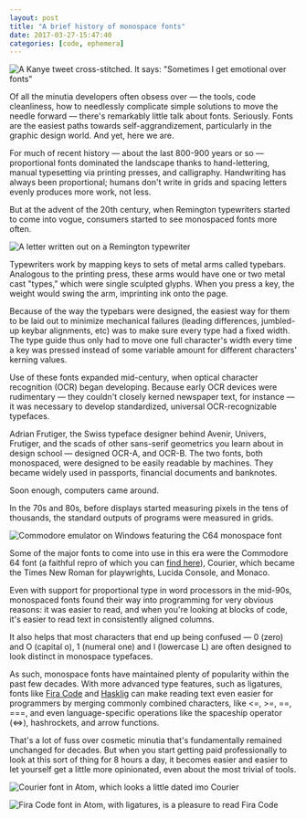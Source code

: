 ```yaml
---
layout: post
title: "A brief history of monospace fonts"
date: 2017-03-27-15:47:40
categories: [code, ephemera]
---
```


![A Kanye tweet cross-stitched. It says: "Sometimes I get emotional over fonts"](http://i.imgur.com/AcHb5ui.jpg)

Of all the minutia developers often obsess over — the tools, code cleanliness, how to needlessly complicate simple solutions to move the needle forward — there's remarkably little talk about fonts. Seriously. Fonts are the easiest paths towards self-aggrandizement, particularly in the graphic design world. And yet, here we are.

For much of recent history — about the last 800-900 years or so — proportional fonts dominated the landscape thanks to hand-lettering, manual typesetting via printing presses, and calligraphy. Handwriting has always been proportional; humans don't write in grids and spacing letters evenly produces more work, not less.

But at the advent of the 20th century, when Remington typewriters started to come into vogue, consumers started to see monospaced fonts more often.

![A letter written out on a Remington typewriter](http://i.imgur.com/RCGgPFV.jpg)

Typewriters work by mapping keys to sets of metal arms called typebars. Analogous to the printing press, these arms would have one or two metal cast "types," which were single sculpted glyphs. When you press a key, the weight would swing the arm, imprinting ink onto the page.

Because of the way the typebars were designed, the easiest way for them to be laid out to minimize mechanical failures (leading differences, jumbled-up keybar alignments, etc) was to make sure every type had a fixed width. The type guide thus only had to move one full character's width every time a key was pressed instead of some variable amount for different characters' kerning values.

Use of these fonts expanded mid-century, when optical character recognition (OCR) began developing. Because early OCR devices were rudimentary — they couldn't closely kerned newspaper text, for instance — it was necessary to develop standardized, universal OCR-recognizable typefaces.

Adrian Frutiger, the Swiss typeface designer behind Avenir, Univers, Frutiger, and the scads of other sans-serif geometrics you learn about in design school — designed OCR-A, and OCR-B. The two fonts, both monospaced, were designed to be easily readable by machines. They became widely used in passports, financial documents and banknotes.

Soon enough, computers came around.

In the 70s and 80s, before displays started measuring pixels in the tens of thousands, the standard outputs of programs were measured in grids.

![Commodore emulator on Windows featuring the C64 monospace font](http://i.imgur.com/PIsEjvY.jpg?1)

Some of the major fonts to come into use in this era were the Commodore 64 font (a faithful repro of which you can [find here](http://style64.org/c64-truetype)), Courier, which became the Times New Roman for playwrights, Lucida Console, and Monaco.

Even with support for proportional type in word processors in the mid-90s, monospaced fonts found their way into programming for very obvious reasons: it was easier to read, and when you're looking at blocks of code, it's easier to read text in consistently aligned columns.

It also helps that most characters that end up being confused — 0 (zero) and O (capital o), 1 (numeral one) and l (lowercase L) are often designed to look distinct in monospace typefaces.

As such, monospace fonts have maintained plenty of popularity within the past few decades. With more advanced type features, such as ligatures, fonts like [Fira Code](https://github.com/tonsky/FiraCode) and [Hasklig](https://github.com/i-tu/Hasklig) can make reading text even easier for programmers by merging commonly combined characters, like <=, >=, ==, ===, and even language-specific operations like the spaceship operator (<=>), hashrockets, and arrow functions.

That's a lot of fuss over cosmetic minutia that's fundamentally remained unchanged for decades. But when you start getting paid professionally to look at this sort of thing for 8 hours a day, it becomes easier and easier to let yourself get a little more opinionated, even about the most trivial of tools.

![Courier font in Atom, which looks a little dated imo](http://i.imgur.com/DLlB4iP.png)
Courier

![Fira Code font in Atom, with ligatures, is a pleasure to read](http://i.imgur.com/5EOyplF.png)
Fira Code
